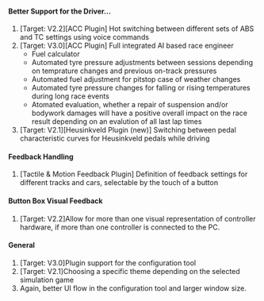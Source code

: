 #### Better Support for the Driver...
  1. [Target: V2.2][ACC Plugin] Hot switching between different sets of ABS and TC settings using voice commands
  2. [Target: V3.0][ACC Plugin] Full integrated AI based race engineer
     - Fuel calculator
     - Automated tyre pressure adjustments between sessions depending on temprature changes and previous on-track pressures
	 - Automated fuel adjustment for pitstop case of weather changes
	 - Automated tyre pressure changes for falling or rising temperatures during long race events
     - Atomated evaluation, whether a repair of suspension and/or bodywork damages will have a positive overall impact on the race result depending on an evalution of all last lap times 
  3. [Target: V2.1][Heusinkveld Plugin (new)] Switching between pedal characteristic curves for Heusinkveld pedals while driving
  
#### Feedback Handling
  1. [Tactile & Motion Feedback Plugin] Definition of feedback settings for different tracks and cars, selectable by the touch of a button
  
#### Button Box Visual Feedback
  1. [Target: V2.2]Allow for more than one visual representation of controller hardware, if more than one controller is connected to the PC.
  
#### General
  1. [Target: V3.0]Plugin support for the configuration tool
  2. [Target: V2.1]Choosing a specific theme depending on the selected simulation game
  3. Again, better UI flow in the configuration tool and larger window size.